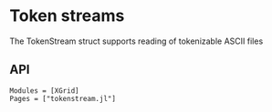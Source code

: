 # Token streams

The TokenStream struct supports
reading of tokenizable ASCII files

## API

```@autodocs
Modules = [XGrid]
Pages = ["tokenstream.jl"]
```


